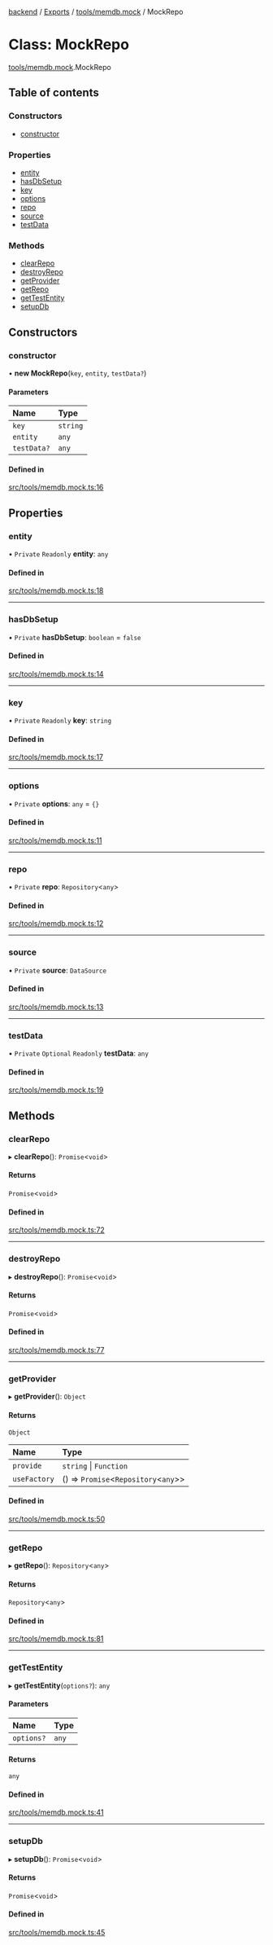 [backend](../README.md) / [Exports](../modules.md) / [tools/memdb.mock](../modules/tools_memdb_mock.md) / MockRepo

# Class: MockRepo

[tools/memdb.mock](../modules/tools_memdb_mock.md).MockRepo

## Table of contents

### Constructors

- [constructor](tools_memdb_mock.MockRepo.md#constructor)

### Properties

- [entity](tools_memdb_mock.MockRepo.md#entity)
- [hasDbSetup](tools_memdb_mock.MockRepo.md#hasdbsetup)
- [key](tools_memdb_mock.MockRepo.md#key)
- [options](tools_memdb_mock.MockRepo.md#options)
- [repo](tools_memdb_mock.MockRepo.md#repo)
- [source](tools_memdb_mock.MockRepo.md#source)
- [testData](tools_memdb_mock.MockRepo.md#testdata)

### Methods

- [clearRepo](tools_memdb_mock.MockRepo.md#clearrepo)
- [destroyRepo](tools_memdb_mock.MockRepo.md#destroyrepo)
- [getProvider](tools_memdb_mock.MockRepo.md#getprovider)
- [getRepo](tools_memdb_mock.MockRepo.md#getrepo)
- [getTestEntity](tools_memdb_mock.MockRepo.md#gettestentity)
- [setupDb](tools_memdb_mock.MockRepo.md#setupdb)

## Constructors

### constructor

• **new MockRepo**(`key`, `entity`, `testData?`)

#### Parameters

| Name | Type |
| :------ | :------ |
| `key` | `string` |
| `entity` | `any` |
| `testData?` | `any` |

#### Defined in

[src/tools/memdb.mock.ts:16](https://github.com/GQDeltex/ft_transcendence/blob/main/backend/src/tools/memdb.mock.ts#L16)

## Properties

### entity

• `Private` `Readonly` **entity**: `any`

#### Defined in

[src/tools/memdb.mock.ts:18](https://github.com/GQDeltex/ft_transcendence/blob/main/backend/src/tools/memdb.mock.ts#L18)

___

### hasDbSetup

• `Private` **hasDbSetup**: `boolean` = `false`

#### Defined in

[src/tools/memdb.mock.ts:14](https://github.com/GQDeltex/ft_transcendence/blob/main/backend/src/tools/memdb.mock.ts#L14)

___

### key

• `Private` `Readonly` **key**: `string`

#### Defined in

[src/tools/memdb.mock.ts:17](https://github.com/GQDeltex/ft_transcendence/blob/main/backend/src/tools/memdb.mock.ts#L17)

___

### options

• `Private` **options**: `any` = `{}`

#### Defined in

[src/tools/memdb.mock.ts:11](https://github.com/GQDeltex/ft_transcendence/blob/main/backend/src/tools/memdb.mock.ts#L11)

___

### repo

• `Private` **repo**: `Repository`<`any`\>

#### Defined in

[src/tools/memdb.mock.ts:12](https://github.com/GQDeltex/ft_transcendence/blob/main/backend/src/tools/memdb.mock.ts#L12)

___

### source

• `Private` **source**: `DataSource`

#### Defined in

[src/tools/memdb.mock.ts:13](https://github.com/GQDeltex/ft_transcendence/blob/main/backend/src/tools/memdb.mock.ts#L13)

___

### testData

• `Private` `Optional` `Readonly` **testData**: `any`

#### Defined in

[src/tools/memdb.mock.ts:19](https://github.com/GQDeltex/ft_transcendence/blob/main/backend/src/tools/memdb.mock.ts#L19)

## Methods

### clearRepo

▸ **clearRepo**(): `Promise`<`void`\>

#### Returns

`Promise`<`void`\>

#### Defined in

[src/tools/memdb.mock.ts:72](https://github.com/GQDeltex/ft_transcendence/blob/main/backend/src/tools/memdb.mock.ts#L72)

___

### destroyRepo

▸ **destroyRepo**(): `Promise`<`void`\>

#### Returns

`Promise`<`void`\>

#### Defined in

[src/tools/memdb.mock.ts:77](https://github.com/GQDeltex/ft_transcendence/blob/main/backend/src/tools/memdb.mock.ts#L77)

___

### getProvider

▸ **getProvider**(): `Object`

#### Returns

`Object`

| Name | Type |
| :------ | :------ |
| `provide` | `string` \| `Function` |
| `useFactory` | () => `Promise`<`Repository`<`any`\>\> |

#### Defined in

[src/tools/memdb.mock.ts:50](https://github.com/GQDeltex/ft_transcendence/blob/main/backend/src/tools/memdb.mock.ts#L50)

___

### getRepo

▸ **getRepo**(): `Repository`<`any`\>

#### Returns

`Repository`<`any`\>

#### Defined in

[src/tools/memdb.mock.ts:81](https://github.com/GQDeltex/ft_transcendence/blob/main/backend/src/tools/memdb.mock.ts#L81)

___

### getTestEntity

▸ **getTestEntity**(`options?`): `any`

#### Parameters

| Name | Type |
| :------ | :------ |
| `options?` | `any` |

#### Returns

`any`

#### Defined in

[src/tools/memdb.mock.ts:41](https://github.com/GQDeltex/ft_transcendence/blob/main/backend/src/tools/memdb.mock.ts#L41)

___

### setupDb

▸ **setupDb**(): `Promise`<`void`\>

#### Returns

`Promise`<`void`\>

#### Defined in

[src/tools/memdb.mock.ts:45](https://github.com/GQDeltex/ft_transcendence/blob/main/backend/src/tools/memdb.mock.ts#L45)
